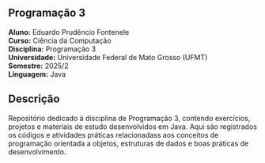 ## Programação 3

**Aluno:** Eduardo Prudêncio Fontenele\
**Curso:** Ciência da Computação\
**Disciplina:** Programação 3\
**Universidade:** Universidade Federal de Mato Grosso (UFMT)\
**Semestre:** 2025/2\
**Linguagem:** Java

## Descrição

Repositório dedicado à disciplina de Programação 3, contendo exercícios, projetos e materiais de estudo desenvolvidos em Java. Aqui são registrados os códigos 
e atividades práticas relacionadass aos conceitos de programação orientada a objetos, estruturas de dados e boas práticas de desenvolvimento.
